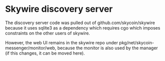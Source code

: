 # Skywire discovery server

The discovery server code was pulled out of github.com/skycoin/skywire because it uses sqlite3 as a dependency which requires cgo which imposes constraints on the other users of skywire.

However, the web UI remains in the skywire repo under pkg/net/skycoin-messenger/monitor/web, because the monitor is also used by the manager (if this changes, it can be moved here).
